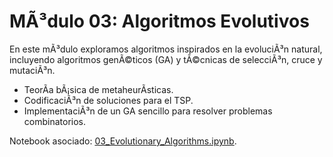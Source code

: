﻿# MÃ³dulo 03: Algoritmos Evolutivos

En este mÃ³dulo exploramos algoritmos inspirados en la evoluciÃ³n natural, incluyendo algoritmos genÃ©ticos (GA) y tÃ©cnicas de selecciÃ³n, cruce y mutaciÃ³n.

- TeorÃ­a bÃ¡sica de metaheurÃ­sticas.
- CodificaciÃ³n de soluciones para el TSP.
- ImplementaciÃ³n de un GA sencillo para resolver problemas combinatorios.

Notebook asociado: [03_Evolutionary_Algorithms.ipynb](../../notebooks/03_Evolutionary_Algorithms.ipynb).

